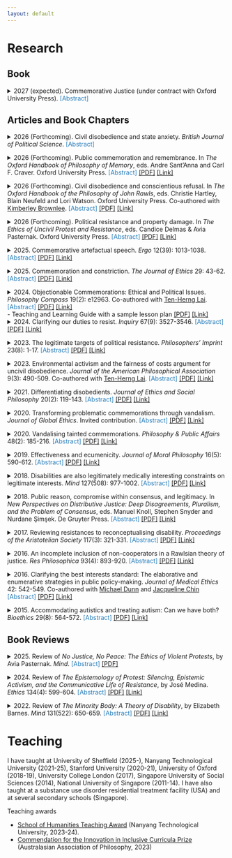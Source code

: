 ```yaml
---
layout: default
---
```


<h1>Research</h1>
<h2>Book</h2>
<details>
<summary>2027 (expected). Commemorative Justice (under contract with Oxford University Press). 
<font color="#267CB9">[Abstract]</font></summary>
<p><a href="https://academic.oup.com/pages/early-career-researcher-first-book-prize" target="_blank" rel="noopener noreferrer">Winner of the 2025 Oxford University Press Early Career Researcher First Book Prize</a><br>The book comprises three parts. In Part I, I articulate the structure and justification of commemoration. I articulate a general and idealised account of the structure of public commemoration. In Part II, I specify and defend three core principles of commemorative justice. In Part III, I examine the implications of my account and consider how we can resist unjust commemorations.</p>
</details><p></p><p></p>

<h2>Articles and Book Chapters</h2>
<details>
<summary>2026 (Forthcoming). Civil disobedience and state anxiety. <em>British Journal of Political Science</em>. 
<font color="#267CB9">[Abstract]</font></summary>
<p><a href="https://www.thebritishacademy.ac.uk/prizes-medals/brian-barry-prize-political-science/" target="_blank" rel="noopener noreferrer">Winner of the 2025 British Academy Brian Barry Prize in Political Science</a><br>Political philosophers writing about civil disobedience have tended to neglect the anxiety of the state about such disobedience. I identify three constituents of state anxiety – the Contagion Assumption, the Fragility Stipulation, and the Worthiness Conviction. I argue that state anxiety can be substantiated or specious, depending on the plausibility of the Contagion Assumption and Fragility Stipulation. It can also be significant or trivial, depending on the plausibility of the Worthiness Conviction. Finally, and focusing on John Rawls, I show how political theorising about civil disobedience can mirror state anxiety and, in doing so, bolster it.</p>
</details><p></p>

<details>
<summary>2026 (Forthcoming). Public commemoration and remembrance. In <em>The Oxford Handbook of Philosophy of Memory</em>, eds. Andre Sant’Anna and Carl F. Craver. Oxford University Press.
<font color="#267CB9">[Abstract]</font>
<a href="https://" target="_blank" rel="noopener noreferrer">[PDF]</a>
<a href="https://" target="_blank" rel="noopener noreferrer">[Link]</a>
</summary>
<p>Public commemorative artefacts (including public monuments) typically mark out some historical subject – typically, a person or an event – as important for a community to remember. This chapter surveys the budding literature on the historical character of public commemorative artefacts. First, it details three typical aims of public commemorative artefacts as they pertain to public remembrance. They declare the importance of some historical subject, impart ethical or political lessons, and foster community identity that is grounded in shared remembrance of the past. Next, it outlines two common problems with public commemorative artefacts. They can present incomplete or distorted accounts of history, and lead people to abdicate responsibility for the past. The chapter proposes an account of democratic public historiography that addresses the problems with public commemorative artefacts.</p>
</details><p></p>

<details>
<summary>2026 (Forthcoming). Civil disobedience and conscientious refusal. In <em>The Oxford Handbook of the Philosophy of John Rawls</em>, eds. Christie Hartley, Blain Neufeld and Lori Watson. Oxford University Press. Co-authored with <a href="https://philosophy.ubc.ca/profile/kimberley-brownlee/" target="_blank" rel="noopener">Kimberley Brownlee</a>.
<font color="#267CB9">[Abstract]</font>
<a href="https://www.dropbox.com/scl/fi/l0g5icd83zno235w2jtqh/Lim-Brownlee-2025-OHRawls.pdf?rlkey=tmfifb6fir1gvr8p2g6dl34ni&st=q45e7ne5&dl=0" target="_blank" rel="noopener noreferrer">[PDF]</a>
<a href="https://" target="_blank" rel="noopener noreferrer">[Link]</a>
</summary>
<p>In <em>A Theory of Justice</em>, John Rawls produced what remains the most influential account of civil disobedience and, to a lesser extent, conscientious refusal. Engaging with Rawls’s account and seeking to deploy it to evaluate real-world cases are, however, undertakings beset with difficulties. In relation to civil disobedience, first, Rawls defines civil disobedience so narrowly (as a conscientious, non-violent breach of law undertaken with fair notice, fidelity to the system, and acceptance of the consequences to bring about policy change) that no paradigm example from Gandhi to Rosa Parks satisfies it. Second, Rawls’s three conditions for morally justified civil disobedience – that it be undertaken (1) in response to violations of the principles of justice, (2) as a last resort, and (3) in coordination with other dissenters so as not to overburden the majority’s sense of justice or risk lasting injury to a just constitution – impose extreme restrictions on civil disobedience. In relation to conscientious refusal, Rawls’s approach is equally narrow: he sets aside refusals that would be grounded in persons’ private commitments and focuses instead on refusals grounded in public considerations; his central case is selective pacificism grounded in a respect for equal basic liberties (Rawls’s first principle of justice). This chapter acknowledges the argumentative power and lasting influence of Rawls’s treatment of civil disobedience and conscientious objection, while detailing how his account must be refined – and in some ways radically altered – to address real-world concerns.</p>
</details><p></p>

<details>
<summary>2026 (Forthcoming). Political resistance and property damage. In <em>The Ethics of Uncivil Protest and Resistance</em>, eds. Candice Delmas & Avia Pasternak. Oxford University Press.
<font color="#267CB9">[Abstract]</font>
<a href="https://www.dropbox.com/scl/fi/x3at5m75kbjmbey7hbveb/Lim-2025-UncivilPR.pdf?rlkey=sv4hory6qqsfrd3rh7e68gdsz&st=uabn4poy&dl=0" target="_blank" rel="noopener noreferrer">[PDF]</a>
<a href="https://global.oup.com/academic/product/the-ethics-of-uncivil-protest-and-resistance-9780197754993" target="_blank" rel="noopener noreferrer">[Link]</a>
</summary>
<p>While property damage during protest is common, it is often regarded as impermissible. The “defensive” view of political resistance – which conceptualizes acts of resistance as acts of defense, centering on the potential of such acts to eliminate or mitigate unjust harms – appears to offer us resources to justify (at least some) property damage during protest. In this essay, I bring this view to bear on property damage during protest. First, I show how the view directs our attention to the burdens imposed by specific acts of property damage, rather than by types of such damage. Second, I show how the proportionality principle – a key element of the view – can impose severe constraints on property damage during protest.</p>
</details><p></p>

<details>
<summary>2025. Commemorative artefactual speech. <em>Ergo</em> 12(39): 1013-1038.
<font color="#267CB9">[Abstract]</font>
<a href="https://www.dropbox.com/scl/fi/bxe9lkxdgn0sw8kqk2w70/Lim-2025-Ergo.pdf?rlkey=pe0qkmj31ziffx7qw913kvr89&st=ha1dw8tp&dl=0" target="_blank" rel="noopener noreferrer">[PDF]</a>
<a href="https://journals.publishing.umich.edu/ergo/article/id/7962/" target="_blank" rel="noopener noreferrer">[Link]</a>
</summary>
<p>Commemorative artefacts purportedly speak – they communicate messages to their audience, even if no words are uttered. Sometimes, such artefacts purportedly communicate demeaning or pejorative messages about some members of society. The characteristics of such speech are, however, under-examined. I present an account of the paradigmatic characteristics of the speech of commemorative artefacts (or, “commemorative artefactual speech”), as a distinct form of political speech. According to my account, commemorative artefactual speech paradigmatically involves the use of an artefact by an authorised member of a group to declare the importance of remembering a subject, in virtue of some feature of the subject. Then, I outline a variety of ways that commemorative artefactual speech can go awry. Such speech can be unauthorised, involve unfair exclusion or incorrect identification, be aesthetically inadequate, invoke clandestine explanations, and be directed at inappropriate subjects. I conclude with a discussion of the implications of my account for resisting problematic commemorative artefactual speech.</p>
</details><p></p>

<details>
<summary>2025. Commemoration and constriction. <em>The Journal of Ethics</em> 29: 43-62.
<font color="#267CB9">[Abstract]</font>
<a href="https://www.dropbox.com/scl/fi/b23xvxer3hg3mesk65d1h/Lim-2025-JOE.pdf?rlkey=i7wg9p9wu3gprywbd3qm1y40h&st=98e7h8jq&dl=0" target="_blank" rel="noopener noreferrer">[PDF]</a>
<a href="https://link.springer.com/article/10.1007/s10892-024-09503-7" target="_blank" rel="noopener noreferrer">[Link]</a>
</summary>
<p>In analysing the problems with commemorative artefacts, philosophers have tended to focus on objectionable monuments that honour inappropriate subjects. The problems with such monuments, however, do not exhaust problems with a society’s public commemorative landscape – the totality of public commemorative artefacts in general, and the institutions involved in their creation and maintenance. I argue that a public commemorative landscape can implicate authoritative ideas, including stereotypes about people in virtue of their group membership. This contributes to what I term hermeneutical constriction – a situation in which people are given reason to rely on an authoritative subset of the totality of hermeneutical resources that they actually have access to. Critiquing and resisting these problems with a public commemorative landscape that contributes to hermeneutical constriction is fraught with difficulties. Attempts to do so render activists vulnerable to a range of serious criticisms.</p>
</details><p></p>

<details>
<summary>2024. Objectionable Commemorations: Ethical and Political Issues. <em>Philosophy Compass</em> 19(2): e12963. Co-authored with <a href="https://sites.google.com/view/tenhernglai" target="_blank" rel="noopener">Ten-Herng Lai</a>.
<font color="#267CB9">[Abstract]</font>
<a href="https://www.dropbox.com/scl/fi/41avpoz7y7h1nivvty4ow/Lim-Lai-2024-PC.pdf?rlkey=qihyc1tlk8wnm5rfgelo9bjub&dl=0" target="_blank" rel="noopener noreferrer">[PDF]</a>
<a href="https://compass.onlinelibrary.wiley.com/doi/10.1111/phc3.12963" target="_blank" rel="noopener noreferrer">[Link]</a><br>
</summary>
<p>The term, "objectionable commemorations”, refers to a broad category of public artefacts – such as, and especially, memorials, monuments and statues – that are regarded as morally problematic in virtue of what or whom they honour. In this regard, they are a special class of public artefacts that are subject to public contestation. In this paper, we survey the general ethical and political issues on this topic. First, we categorise the arguments on offer in the literature, concerning the objectionable nature of such commemorations. Second, we review common political responses to objectionable commemorations. Finally, we identify fruitful areas for further philosophical inquiry on this topic.</p>
</details>
- Teaching and Learning Guide with a sample lesson plan
<a href="https://www.dropbox.com/scl/fi/xrp8hey8728442qv5z4ir/Lim-Lai-2024-PC-TLG.pdf?rlkey=aa82hbmvh4zp82349l18dsq8x&dl=0" target="_blank" rel="noopener noreferrer">[PDF]</a>
<a href="https://compass.onlinelibrary.wiley.com/doi/10.1111/phc3.12970" target="_blank" rel="noopener noreferrer">[Link]</a>


<details>
<summary>2024. Clarifying our duties to resist. <em>Inquiry</em> 67(9): 3527-3546.
<font color="#267CB9">[Abstract]</font>
<a href="https://www.dropbox.com/scl/fi/jwi7xenlvhd9xrkj962sv/Lim-2022-INQ.pdf?rlkey=xriv3m8g6jn1ujz1oono5ok2a&#038;dl=0" target="_blank" rel="noopener noreferrer">[PDF]</a>
<a href="https://www.tandfonline.com/eprint/T3NESJSIQAKKJXSXQEVS/full?target=10.1080%2F0020174X.2022.2053739&amp;" target="_blank" rel="noopener noreferrer">[Link]</a>
</summary>
<p>According to a prominent argument, citizens in unjust societies have a duty to resist injustice. The moral and political principles that ground the duty to obey the law in just or nearly just conditions, also ground the duty to resist in unjust conditions. This argument is often applied to a variety of unjust conditions. In this essay, I critically examine this argument, focusing on conditions involving institutionally entrenched and socially normalised injustice. In such conditions, the issue of citizens’ duties to resist is complicated. I conclude by considering how my discussions may clarify a contemporary problem about engaging in resistance to aid potential migrants who have been turned away by states in accordance with widely accepted rules.</p>
</details><p></p>

<details>
<summary>2023. The legitimate targets of political resistance. <em>Philosophers&#8217; Imprint</em> 23(8): 1-17.
<font color="#267CB9">[Abstract]</font>
<a href="https://www.dropbox.com/scl/fi/l8fwi4af8tn0oh68uj2th/Lim-2023-Imprint.pdf?rlkey=nvqt49g2ptp8fn211uuujl67h&#038;dl=0" target="_blank" rel="noopener noreferrer">[PDF]</a>
<a href="https://journals.publishing.umich.edu/phimp/article/id/717/" target="_blank" rel="noopener noreferrer">[Link]</a>
</summary>
<p><a href="https://newworkinphilosophy.substack.com/p/chong-ming-lim-nanyang-technological" target="_blank" rel="noopener noreferrer">&#8211; Summary of the paper on <em>New Work in Philosophy</em>.</a><br>Within public discourse, activists are often criticised for directing their acts of political resistance against this or that specific target. Underlying these criticisms appears to be a strongly held – though underarticulated – intuitive moral judgement that some targets are legitimate whereas others are not. Little philosophical attention has been paid to this issue. My primary aim is to address this neglect. I specify a central part of this intuitive judgement – centring on persons and activities – and argue that there is a principled way of differentiating between legitimate and illegitimate targets. The specification relies on a novel conception of political resistance, which focuses on its defensive – rather than communicative – aspect. I then extend the idea of forfeiture to argue that acts of political resistance are correctly directed when they are aimed at those activities of liable persons that cause injustice. My discussions partly vindicate our intuitive judgements about several controversial cases of political resistance.</p>
</details><p></p>

<details>
<summary>2023. Environmental activism and the fairness of costs argument for uncivil disobedience. <em>Journal of the American Philosophical Association</em> 9(3): 490-509. Co-authored with <a href="https://sites.google.com/view/tenhernglai" target="_blank" rel="noopener">Ten-Herng Lai</a>.
<font color="#267CB9">[Abstract]</font>
<a href="https://www.dropbox.com/scl/fi/j11w1eqzme9oci2eh0cpc/Lai-Lim-2023-JAPA.pdf?rlkey=go42utqk2oyv72u1fyaxabcg7&#038;dl=0" target="_blank" rel="noopener noreferrer">[PDF]</a>
<a href="https://www.cambridge.org/core/journals/journal-of-the-american-philosophical-association/article/abs/environmental-activism-and-the-fairness-of-costs-argument-for-uncivil-disobedience/B9E1610FE8E4923458AF81B27C9EC582" target="_blank" rel="noopener noreferrer">[Link]</a>
</summary>
<p>Social movements often impose nontrivial costs on others against their wills. Civil disobedience is no exception. How can social movements in general, and civil disobedience in particular, be justifiable despite this apparent wrong-making feature? We examine an intuitively plausible account – it is fair that everyone should bear the burdens of tackling injustice. We extend this fairness-based argument for civil disobedience to defend some acts of uncivil disobedience. Focusing on uncivil environmental activism – such as ecotage (sabotage with the aim of protecting the environment) – we argue that some acts of uncivil disobedience can be morally superior to their civil counterparts, when and because such acts target people who are responsible for environmental threats. Indeed, insofar as some acts of uncivil disobedience can more accurately target responsible people, they can better satisfy the demands of fairness compared to their civil counterparts. In some circumstances, our argument may require activists to engage in uncivil disobedience even when civil disobedience is available.</p>
</details><p></p>

<details>
<summary>2021. Differentiating disobedients. <em>Journal of Ethics and Social Philosophy </em>20(2): 119-143.
<font color="#267CB9">[Abstract]</font>
<a href="https://www.dropbox.com/scl/fi/4uzurpwuphdwx9kff1thn/Lim-2021-JESP.pdf?rlkey=victplnfp2i3xjkhcx6m8w01k&#038;dl=0" target="_blank" rel="noopener noreferrer">[PDF]</a>
<a href="https://www.jesp.org/index.php/jesp/article/view/1430" target="_blank" rel="noopener">[Link]</a>
</summary>
<p>Conscientious disobedients often face the demand to differentiate themselves from criminals whose law-breaking actions are not undergirded by conscientious convictions. Within public and philosophical discourse, conscientious disobedients are often criticised on the basis that their actions render them no different from criminals. I provide a qualified defence of disobedients in this essay. I argue that the differentiation demand can be satisfied even by disobedients who engage in what are typically regarded as radical acts of disobedience. In practical terms, this means that even disobedients who engage in actions such as arson, rioting, vandalism or vigilantism can also successfully differentiate themselves from criminals.</p></details><p></p>

<details>
<summary>2020. Transforming problematic commemorations through vandalism. <em>Journal of Global Ethics</em>. Invited contribution.
<font color="#267CB9">[Abstract]</font>
<a href="https://www.dropbox.com/scl/fi/ouhtsbe00qkbgmlwoqian/Lim-2020-JGE.pdf?rlkey=9jduf6uzfmauykr05ub8pgs1b&#038;dl=0" target="_blank" rel="noopener noreferrer">[PDF]</a>
<a href="https://www.tandfonline.com/eprint/SSKAHAEXJCWFWEPTS5PS/full?target=10.1080/17449626.2021.1873165" target="_blank" rel="noopener noreferrer">[Link]</a>
</summary>
<p>In recent years, progressive activists around the world have fought to remove problematic commemorations – typically, monuments commemorating and honoring individuals responsible for injustice, or even unjust events. Many of these problematic commemorations are vandalized before they are eventually removed. In this essay, I consider how the vandalism of such commemoration can transform the public honoring of a target, to a public repudiation or humiliation of that target. I discuss four obstacles to realizing the transformative potential of vandalism, and how they may be mitigated or overcome.</p>
</details><p></p>

<details>
<summary>2020. Vandalising tainted commemorations. <em>Philosophy &amp; Public Affairs </em>48(2): 185-216.
<font color="#267CB9">[Abstract]</font>
<a href="https://www.dropbox.com/scl/fi/ppcc9rwz6lcrtqbjx53ro/Lim-2020-PAPA.pdf?rlkey=equuhanf3ygc49dxpv2ltgywh&#038;dl=0" target="_blank" rel="noopener noreferrer">[PDF]</a>
<a href="https://onlinelibrary.wiley.com/doi/full/10.1111/papa.12162" target="_blank" rel="noopener noreferrer">[Link]</a>
</summary>
<p><a href="https://peasoupblog.com/2020/12/ppa-discussion-chong-ming-lims-vandalizing-tainted-commemorations/" target="_blank" rel="noopener noreferrer">&#8211; Discussions of the paper on PEASoup.us (7 December 2020).</a><br><a href="https://www.apaonline.org/page/2021prizes-f#Kavka/UCI" target="_blank" rel="noopener noreferrer">&#8211; Winner of the 2022 Gregory Kavka/University of California, Irvine Prize in Political Philosophy.</a><br>What should we do about “tainted” public commemorations? Recent events have highlighted the urgency of reaching a consensus on this question. However, existing discussions appear to be dominated by two naïve opposing views – to remove or preserve them. My aims in this essay are two-fold. First, I argue that the two views are not naïve, but undergirded by concerns with securing self-respect and with the character of our engagement with the past. Second, I offer a qualified defence of vandalising tainted commemorations. The defence comprises two parts. I consider two prominent suggestions – to install counter-commemorations and to add contextualising plaques – and argue that they are typically beset with difficulties. I then argue that in some circumstances, constrained vandalism is a response to tainted commemorations which effectively adjudicates the demands of the two opposing views.</p></details><p></p>

<details>
<summary>2019. Effectiveness and ecumenicity. <em>Journal of Moral Philosophy </em>16(5): 590-612.
<font color="#267CB9">[Abstract]</font>
<a href="https://www.dropbox.com/scl/fi/lh192d6quvgwe9wcm6gri/Lim-2019-JMP.pdf?rlkey=adtvf3gbhyq6tsv2p0hkg37yo&#038;dl=0" target="_blank" rel="noopener noreferrer">[PDF]</a>
<a href="https://doi.org/10.1163/17455243-20180016" target="_blank" rel="noopener noreferrer">[Link]</a>
</summary>
<p>Effective altruism is purportedly ecumenical towards different moral views, charitable causes, and evidentiary methods. I argue that effective altruists’ criticisms of purportedly less effective charities are inconsistent with their commitment to ecumenicity. Individuals may justifiably support charities other than those recommended by effective altruism. If effective altruists take their commitment to ecumenicity seriously, they will have to revise their criticisms of many of these charities.</p></details><p></p>

<details>
<summary>2018. Disabilities are also legitimately medically interesting constraints on legitimate interests. <em>Mind</em> 127(508): 977-1002.
<font color="#267CB9">[Abstract]</font>
 <a href="https://www.dropbox.com/scl/fi/b56jux3szgoptr9sm4cmb/Lim-2018-Mind.pdf?rlkey=iy83f6vj6iucw51kos1j734ni&#038;dl=0" target="_blank" rel="noopener noreferrer">[PDF]</a>
 <a href="https://academic.oup.com/mind/advance-article/doi/10.1093/mind/fzy028/5075767?guestAccessKey=b6ee8ca7-9780-43f7-8bac-4241d63f1e83" target="_blank" rel="noopener noreferrer">[Link]</a>
</summary>
<p>&#8211; <a href="https://dailynous.com/2018/05/17/mind-graduate-essay-prize-winner/" target="_blank" rel="noopener noreferrer">Runner-up for MIND Graduate Essay Prize 2018</a>.<br>What is it for something to be a disability? Elizabeth Barnes, focusing on physical disabilities, argues that disability is a social category. It depends on the rules undergirding the judgements of the disability rights movement(s). Barnes’ account may strike many as implausible. I articulate the unease, in the form of three worries about Barnes’ account. It does not fully explain why the disability rights movement is constituted in such a way that it only picks out paradigmatic disability traits, nor why only the traits identified by the movement as constituting experiences of social and political constraint count as disability. It also leaves out the contribution of people other than disability activists, to the definition of disability. I develop Barnes’ account. On my account, a person is disabled if she is in some state which is constitutive of some constraint on her legitimate interests. This state must be the subject of legitimate medical interest, and be picked out by the disability rights movement(s) as among the traits they are seeking to promote progress and change for. My account addresses the worries about Barnes’ account. It is also able to include all disabilities, rather than only physical ones.</p>
</details><p></p>

<details>
<summary>2018. Public reason, compromise within consensus, and legitimacy. In <em>New Perspectives on Distributive Justice: Deep Disagreements, Pluralism, and the Problem of Consensus</em>, eds. Manuel Knoll, Stephen Snyder and Nurdane Şimşek. De Gruyter Press.
<font color="#267CB9">[Abstract]</font>
<a href="https://www.dropbox.com/scl/fi/tcaet9ii5w717xewvzge8/Lim-2018-New-perspectives.pdf?rlkey=v6gexky5995ixshn2423amq38&#038;dl=0" target="_blank" rel="noopener noreferrer">[PDF]</a>
<a href="https://www.degruyter.com/view/product/485500" target="_blank" rel="noopener noreferrer">[Link]</a> 
</summary>
<p>A central idea of public reason liberalism is that the exercise of political power is legitimate when supported only by reasons which all citizens accept. Public reason serves as a necessary standard for evaluating the legitimacy of political decisions. In this paper, I examine the directive to employ public reason, from citizens’ perspective. I suggest that employing public reason potentially involves them engaging in different types of compromise. I consider how acknowledging these compromises sheds light on public reason liberalism. Public reason may not offer a necessary standard for evaluating the legitimacy of decisions, and the evaluation it offers may not have great weight relative to other moral and political considerations.</p>
</details><p></p>

<details>
<summary>2017. Reviewing resistances to reconceptualising disability. <em>Proceedings of the Aristotelian Society</em> 117(3): 321-331.
<font color="#267CB9">[Abstract]</font>
<a href="https://www.dropbox.com/scl/fi/hsefmjxodklv3ukbyrfja/Lim-2017-Proceedings.pdf?rlkey=qzjp7658kmqg6zosj7ey6v9ug&#038;dl=0" target="_blank" rel="noopener noreferrer">[PDF]</a>
<a href="https://academic.oup.com/aristotelian/article/117/3/321/4555407/Reviewing-Resistances-to-Reconceptualizing?guestAccessKey=f9a3e42b-f980-4864-ad39-5f2ac42fbc9c" target="_blank" rel="noopener noreferrer">[Link]</a>
</summary>
<p>&#8211; Initially selected for, and presented at, the 2017 Postgraduate Session (Joint Session of the Aristotelian Society and the Mind Association).<br>I attempt to adjudicate the disagreement between those who seek to reconceptualise disability as mere-difference, and their opponents. I do so by reviewing a central conviction motivating the resistance, concerning the relationship between disability and well-being. I argue that the conviction depends on further considerations about the costs and extent of change involved in accommodating individuals with a particular disability trait. I conclude by considering three payoffs of this clarification.</p>
</details><p></p>

<details>
<summary>2016. An incomplete inclusion of non-cooperators in a Rawlsian theory of justice. <em>Res Philosophica</em> 93(4): 893-920.
<font color="#267CB9">[Abstract]</font>
<a href="https://www.dropbox.com/scl/fi/tsz6h1lryy21z8bbhilmv/Lim-2016-Res-Philosophica.pdf?rlkey=dnckp4d05f015oj68j12kzteo&#038;dl=0" target="_blank" rel="noopener noreferrer">[PDF]</a>
<a href="https://www.pdcnet.org/resphilosophica/content/resphilosophica_2016_0093_0004_0893_0920" target="_blank" rel="noopener noreferrer">[Link]</a>
</summary>
<p>John Rawls’s use of the “fully cooperating assumption” has been criticized for hindering attempts to address the needs of disabled individuals, or non-cooperators. In response, philosophers sympathetic to Rawls’s project have extended his theory. I assess one such extension by Cynthia Stark, that proposes dropping Rawls’s assumption in the constitutional stage (of his four-stage sequence), and address the needs of non-cooperators via the social minimum. I defend Stark’s proposal against criticisms by Sophia Wong, Christie Hartley, and Elizabeth Edenberg and Marilyn Friedman. Nevertheless, I argue that Stark’s proposal is crucially incomplete. Her formulation of the social minimum lacks accompanying criteria with which the adequacy of the provisions for non-cooperators may be assessed. Despite initial appearances, Stark’s proposal does not fully address the needs of non-cooperators. I conclude by considering two payoffs of identifying this lack of criteria.</p>
</details><p></p>

<details>
<summary>2016. Clarifying the best interests standard: The elaborative and enumerative strategies in public policy-making. <em>Journal of Medical Ethics</em> 42: 542-549. Co-authored with <a href="https://www.ndph.ox.ac.uk/team/michael-dunn" target="_blank" rel="noopener noreferrer">Michael Dunn</a> and <a href="https://nusmedicine.nus.edu.sg/research/search/researchers-profiles/157-joon-lin-jacqueline-chin" target="_blank" rel="noopener noreferrer">Jacqueline Chin</a>
<font color="#267CB9">[Abstract]</font>
<a href="https://www.dropbox.com/scl/fi/woubvn2q6rukjtha91ebx/Lim-et-al-2016-JME.pdf?rlkey=638e4eeu1ritnqqscpjurnxht&#038;dl=0" target="_blank" rel="noopener noreferrer">[PDF]</a>
<a href="https://jme.bmj.com/content/42/8/542.full?ijkey=EVmsTP34SpzhGoJ&amp;keytype=ref" target="_blank" rel="noopener noreferrer">[Link]</a>
</summary>
<p>One recurring criticism of the best interests standard concerns its vagueness, and thus the inadequate guidance it offers to care providers. The lack of an agreed definition of ‘best interests’, together with the fact that several suggested considerations adopted in legislation or professional guidelines for doctors do not obviously apply across different groups of persons, result in decisions being made in murky waters. In response, bioethicists have attempted to specify the best interests standard, to reduce the indeterminacy surrounding medical decisions. In this paper, we discuss the bioethicists’ response in relation to the state’s possible role in clarifying the best interests standard. We identify and characterise two clarificatory strategies employed by bioethicists —elaborative and enumerative—and argue that the state should adopt the latter. Beyond the practical difficulties of the former strategy, a state adoption of it would inevitably be prejudicial in a pluralistic society. Given the gravity of best interests decisions, and the delicate task of respecting citizens with different understandings of best interests, only the enumerative strategy is viable. We argue that this does not commit the state to silence in providing guidance to and supporting healthcare providers, nor does it facilitate the abuse of the vulnerable. Finally, we address two methodological worries about adopting this approach at the state level. The adoption of the enumerative strategy is not defeatist in attitude, nor does it eventually collapse into (a form of) the elaborative strategy.</p>
</details><p></p>

<details>
<summary>2015. Accommodating autistics and treating autism: Can we have both? <em>Bioethics</em> 29(8): 564-572.
<font color="#267CB9">[Abstract]</font>
<a href="https://www.dropbox.com/scl/fi/0ddt5nk1w6uk8iggw4a9h/Lim-2015-Bioethics.pdf?rlkey=d66ctaiksrgwp6qs3wen8191m&#038;dl=0" target="_blank" rel="noopener noreferrer">[PDF]</a>
<a href="http://dx.doi.org/10.1111/bioe.12154" target="_blank" rel="noopener noreferrer">[Link]</a>
</summary>
<p>One of the central claims of the neurodiversity movement is that society should accommodate the needs of autistics, rather than try to treat autism. People have variously tried to reject this accommodation thesis as applicable to all autistics. One instance is Pier Jaarsma and Stellan Welin, who argue that the thesis should apply to some but not all autistics. They do so via separating autistics into high- and low-functioning, on the basis of IQ and social effectiveness or functionings. I reject their grounds for separating autistics. IQ is an irrelevant basis for separating autistics. Charitably rendering it as referring to more general capacities still leaves us mistaken about the roles they play in supporting the accommodation thesis. The appeal to social effectiveness or functionings relies on standards that are inapplicable to autistics, and which risks being deaf to the point of their claims. I then consider if their remaining argument concerning autistic culture may succeed independently of the line they draw. I argue that construing autistics’ claims as beginning from culture mistakes their status, and may even detract from their aims. Via my discussion of Jaarsma and Welin, I hope to point to why the more general strategy of separating autistics, in response to the accommodation thesis, does not fully succeed. Finally, I sketch some directions for future discussions, arguing that we should instead shift our attention to consider another set of questions concerning the costs and extent of change required to accommodate all autistics.</p>
</details><p></p><p></p>

<h2>Book Reviews</h2>
<details>
<summary>2025. Review of <em>No Justice, No Peace: The Ethics of Violent Protests</em>, by Avia Pasternak. <em>Mind</em>.
<font color="#267CB9">[Abstract]</font>
<a href="https://www.dropbox.com/scl/fi/dn85c0ohnf8rfliqvdz01/Lim-2025-Mind-rev.pdf?rlkey=vfl1jxn4faf7ltiummgbnsnnz&st=j3cj2eo7&dl=0" target="_blank" rel="noopener noreferrer">[PDF]</a>
</summary>
<p>I raise some questions about when the principles regulating protest are satisfied, citizens' contribution to injustice, and the constraining force of public opinion.</p>
</details><p></p>

<details>
<summary>2024. Review of <em>The Epistemology of Protest: Silencing, Epistemic Activism, and the Communicative Life of Resistance</em>, by José Medina. <em>Ethics</em> 134(4): 599-604.
<font color="#267CB9">[Abstract]</font>
<a href="https://www.dropbox.com/scl/fi/alha64w797ddci0e94ffd/Lim-2024-Ethics-rev.pdf?rlkey=10co6i2gxso1pysioi25nuxu7&dl=0" target="_blank" rel="noopener noreferrer">[PDF]</a>
<a href="https://www.journals.uchicago.edu/doi/10.1086/729715" target="_blank" rel="noopener noreferrer">[Link]</a>
</summary>
<p>I raise some questions about the felicity of acts of protest, the relevance of social conventions, and the relationship between the felicity and legitimacy of protests.</p>
</details><p></p>

<details>
<summary>2022. Review of <em>The Minority Body: A Theory of Disability</em>, by Elizabeth Barnes. <em>Mind</em> 131(522): 650-659.
<font color="#267CB9">[Abstract]</font>
<a href="https://www.dropbox.com/scl/fi/k92a284b4eqkv94wyuulo/Lim-2020-MIND-rev.pdf?rlkey=we0tvncfb07m1q6em91xp7v7q&#038;dl=0" target="_blank" rel="noopener noreferrer">[PDF]</a>
<a href="https://academic.oup.com/mind/advance-article/doi/10.1093/mind/fzaa075/6008685?guestAccessKey=f665109c-873d-44b2-8e54-dd6ca21dfcad" target="_blank" rel="noopener noreferrer">[Link]</a>
</summary>
<p>I raise some questions about the role of the disability rights movement in determining the boundaries of disability, the character of local and global goods/bads, the plausibility of value neutrality, and the language of civil rights.</p></details><p></p>

<h1>Teaching</h1> 

I have taught at University of Sheffield (2025-), Nanyang Technological University (2021-25), Stanford University (2020-21), University of Oxford (2018-19), University College London (2017), Singapore University of Social Sciences (2014), National University of Singapore (2011-14). I have also taught at a substance use disorder residential treatment facility (USA) and at several secondary schools (Singapore).

Teaching awards
* <a href="https://www.ntu.edu.sg/soh/news-events/news/detail/congratulations-to-the-winners-of-the-inaugural-school-of-humanities-teaching-award-2023!" target="_blank" rel="noreferrer noopener">School of Humanities Teaching Award</a> (Nanyang Technological University, 2023-24).
* <a href="https://aap.org.au/Innovation-in-Inclusive-Curricula-Prize" data-type="link" data-id="https://aap.org.au/Innovation-in-Inclusive-Curricula-Prize" target="_blank" rel="noreferrer noopener">Commendation for the Innovation in Inclusive Curricula Prize</a> (Australasian Association of Philosophy, 2023)